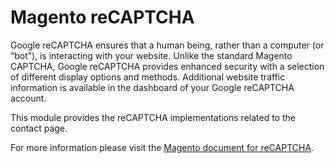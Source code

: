 # Magento reCAPTCHA

Google reCAPTCHA ensures that a human being, rather than a computer (or “bot”), is interacting with your website. Unlike the standard Magento CAPTCHA, Google reCAPTCHA provides enhanced security with a selection of different display options and methods. Additional website traffic information is available in the dashboard of your Google reCAPTCHA account.

This module provides the reCAPTCHA implementations related to the contact page.

For more information please visit the [Magento document for reCAPTCHA](https://docs.magento.com/user-guide/stores/security-google-recaptcha.html).

